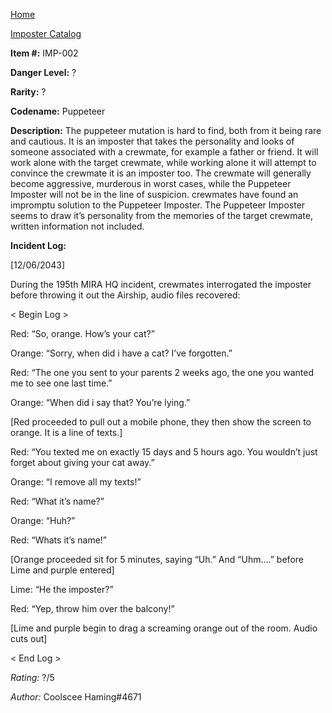 [Home](../../index.md)

[Imposter Catalog](../Imp-log.md)

**Item #:** 
IMP-002

**Danger Level:** ?

**Rarity:** ?

**Codename:** 
Puppeteer

**Description:** 
The puppeteer mutation is hard to find, both from it being rare and cautious. It is an imposter that takes the personality and looks of someone associated with a crewmate, for example a father or friend. It will work alone with the target crewmate, while working alone it will attempt to convince the crewmate it is an imposter too. The crewmate will generally become aggressive, murderous in worst cases, while the Puppeteer Imposter will not be in the line of suspicion. crewmates have found an impromptu solution to the Puppeteer Imposter. The Puppeteer Imposter seems to draw it’s personality from the memories of the target crewmate, written information not included.

**Incident Log:**

[12/06/2043]

During the 195th MIRA HQ incident, crewmates interrogated the imposter before throwing it out the Airship, audio files recovered:

< Begin Log >

Red: “So, orange. How’s your cat?”

Orange: “Sorry, when did i have a cat? I’ve forgotten.”

Red: “The one you sent to your parents 2 weeks ago, the one you wanted me to see one last time.”

Orange: “When did i say that? You’re lying.”

[Red proceeded to pull out a mobile phone, they then show the screen to orange. It is a line of texts.]

Red: “You texted me on exactly 15 days and 5 hours ago. You wouldn’t just forget about giving your cat away.”

Orange: “I remove all my texts!”

Red: “What it’s name?”

Orange: “Huh?”

Red: “Whats it’s name!”

[Orange proceeded sit for 5 minutes, saying “Uh.” And “Uhm....” before Lime and purple entered]

Lime: “He the imposter?”

Red: “Yep, throw him over the balcony!”

[Lime and purple begin to drag a screaming orange out of the room. Audio cuts out]

< End Log >

*Rating:*
?/5

*Author:*
Coolscee Haming#4671

